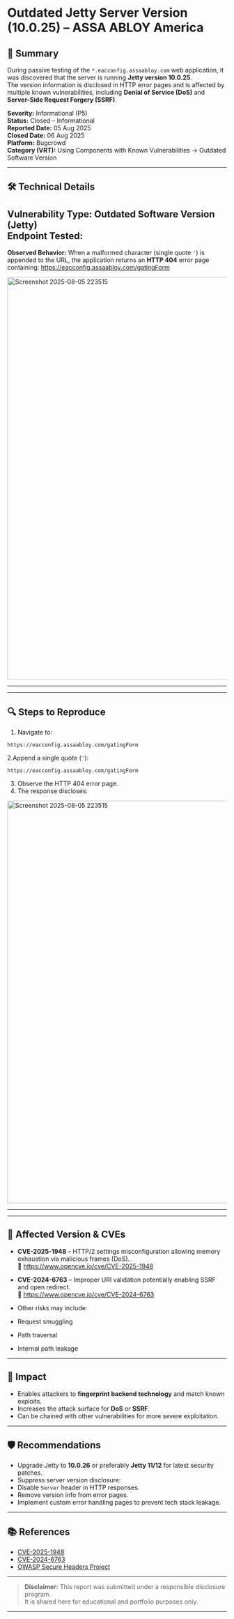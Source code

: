 # Outdated Jetty Server Version (10.0.25) – ASSA ABLOY America

## 📌 Summary
During passive testing of the `*.eacconfig.assaabloy.com` web application, it was discovered that the server is running **Jetty version 10.0.25**.  
The version information is disclosed in HTTP error pages and is affected by multiple known vulnerabilities, including **Denial of Service (DoS)** and **Server-Side Request Forgery (SSRF)**.

**Severity:** Informational (P5)  
**Status:** Closed – Informational  
**Reported Date:** 05 Aug 2025  
**Closed Date:** 06 Aug 2025  
**Platform:** Bugcrowd  
**Category (VRT):** Using Components with Known Vulnerabilities → Outdated Software Version

---

## 🛠️ Technical Details

**Vulnerability Type:** Outdated Software Version (Jetty)  
**Endpoint Tested:**  
---

**Observed Behavior:**
When a malformed character (single quote `'`) is appended to the URL, the application returns an **HTTP 404** error page containing:
https://eacconfig.assaabloy.com/gatingForm


<img width="1919" height="924" alt="Screenshot 2025-08-05 223515" src="https://github.com/user-attachments/assets/01d73b9f-c39b-4d33-ae7a-fb834702e3a8" />


---


---

## 🔍 Steps to Reproduce

1. Navigate to:
```
https://eacconfig.assaabloy.com/gatingForm
```
2.Append a single quote (`'`):
```
https://eacconfig.assaabloy.com/gatingForm

```
3. Observe the HTTP 404 error page.
4. The response discloses:

<img width="1919" height="924" alt="Screenshot 2025-08-05 223515" src="https://github.com/user-attachments/assets/7bed41ae-a71f-4d1f-9875-43d461574b7d" />


---
---

## 🧩 Affected Version & CVEs

- **CVE-2025-1948** – HTTP/2 settings misconfiguration allowing memory exhaustion via malicious frames (DoS).  
🔗 https://www.opencve.io/cve/CVE-2025-1948

- **CVE-2024-6763** – Improper URI validation potentially enabling SSRF and open redirect.  
🔗 https://www.opencve.io/cve/CVE-2024-6763

- Other risks may include:
- Request smuggling
- Path traversal
- Internal path leakage

---

## 🎯 Impact

- Enables attackers to **fingerprint backend technology** and match known exploits.
- Increases the attack surface for **DoS** or **SSRF**.
- Can be chained with other vulnerabilities for more severe exploitation.

---

## 🛡️ Recommendations

- Upgrade Jetty to **10.0.26** or preferably **Jetty 11/12** for latest security patches.
- Suppress server version disclosure:
- Disable `Server` header in HTTP responses.
- Remove version info from error pages.
- Implement custom error handling pages to prevent tech stack leakage.

---


## 📚 References

- [CVE-2025-1948](https://www.opencve.io/cve/CVE-2025-1948)  
- [CVE-2024-6763](https://www.opencve.io/cve/CVE-2024-6763)  
- [OWASP Secure Headers Project](https://owasp.org/www-project-secure-headers/)

---

> **Disclaimer:** This report was submitted under a responsible disclosure program.  
> It is shared here for educational and portfolio purposes only.

---
